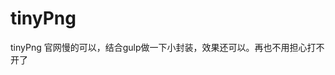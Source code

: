 # tinyPng
tinyPng 
官网慢的可以，结合gulp做一下小封装，效果还可以。再也不用担心<code><a href="https://tinypng.com/" target="_blank"></a></code>打不开了
